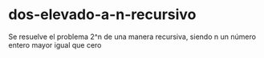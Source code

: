 # dos-elevado-a-n-recursivo
Se resuelve el problema 2^n de una manera recursiva, siendo n un número entero mayor igual que cero
